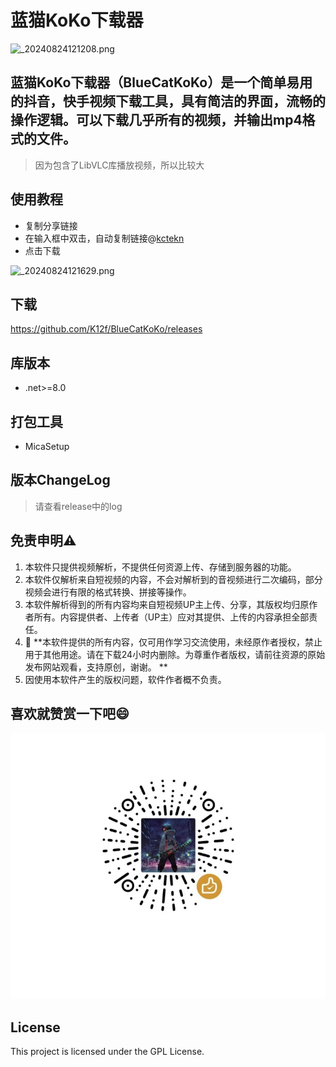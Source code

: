 # 蓝猫KoKo下载器

![_20240824121208.png](https://i.imgur.com/hc1yFSJ.png)

## 蓝猫KoKo下载器（BlueCatKoKo）是一个简单易用的抖音，快手视频下载工具，具有简洁的界面，流畅的操作逻辑。可以下载几乎所有的视频，并输出mp4格式的文件。
> 因为包含了LibVLC库播放视频，所以比较大

## 使用教程
- 复制分享链接
- 在输入框中双击，自动复制链接@[kctekn](https://github.com/kctekn)
- 点击下载

![_20240824121629.png](https://s2.loli.net/2024/08/24/BRfOVi4X6bFY8EU.jpg)

## 下载

https://github.com/K12f/BlueCatKoKo/releases

## 库版本

- .net>=8.0


## 打包工具
- MicaSetup

## 版本ChangeLog

> 请查看release中的log

## 免责申明⚠️

1. 本软件只提供视频解析，不提供任何资源上传、存储到服务器的功能。
2. 本软件仅解析来自短视频的内容，不会对解析到的音视频进行二次编码，部分视频会进行有限的格式转换、拼接等操作。
3. 本软件解析得到的所有内容均来自短视频UP主上传、分享，其版权均归原作者所有。内容提供者、上传者（UP主）应对其提供、上传的内容承担全部责任。
4. 🚫 **本软件提供的所有内容，仅可用作学习交流使用，未经原作者授权，禁止用于其他用途。请在下载24小时内删除。为尊重作者版权，请前往资源的原始发布网站观看，支持原创，谢谢。
   **
5. 因使用本软件产生的版权问题，软件作者概不负责。

## 喜欢就赞赏一下吧😄

![reward.png](./assets/reward.png)

## License
This project is licensed under the GPL License.
